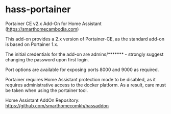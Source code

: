 # hass-portainer
Portainer CE v2.x Add-On for Home Assistant (https://smarthomecambodia.com)

This add-on provides a 2.x version of Portainer-CE, as the standard add-on is based on Portainer 1.x.

The initial credentials for the add-on are admins/******* - strongly suggest changing the password upon first login.

Port options are available for exposing ports 8000 and 9000 as required.

Portainer requires Home Assistant protection mode to be disabled, as it requires administrative access to the docker platform. As a result, care must be taken when using the portainer tool.

Home Assistant AddOn Repository: https://github.com/smarthomecomkh/hassaddon
